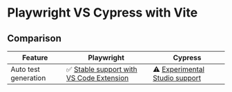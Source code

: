 # Playwright VS Cypress with Vite

## Comparison

| Feature | Playwright | Cypress |
| --- | --- | --- |
| Auto test generation | ✅ [Stable support with VS Code Extension](https://playwright.dev/docs/codegen#recording-a-test) | ⚠️ [Experimental Studio support](https://docs.cypress.io/guides/references/cypress-studio) |
